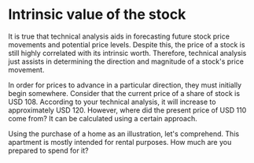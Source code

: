 # Intrinsic value of the stock
It is true that technical analysis aids in forecasting future stock price movements and potential price levels. Despite this, the price of a stock is still highly correlated with its intrinsic worth. Therefore, technical analysis just assists in determining the direction and magnitude of a stock's price movement.

In order for prices to advance in a particular direction, they must initially begin somewhere. Consider that the current price of a share of stock is USD 108. According to your technical analysis, it will increase to approximately USD 120. However, where did the present price of USD 110 come from? It can be calculated using a certain approach.

Using the purchase of a home as an illustration, let's comprehend. This apartment is mostly intended for rental purposes. How much are you prepared to spend for it?
